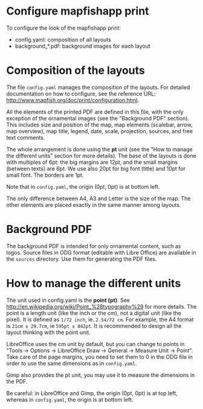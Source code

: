 Configure mapfishapp print
==========================

To configure the look of the mapfishapp print:
- config.yaml: composition of all layouts
- background_*.pdf: background images for each layout

Composition of the layouts
==========================

The file `config.yaml` manages the composition of the layouts. For detailed documentation on how to configure, see the reference URL: http://www.mapfish.org/doc/print/configuration.html.

All the elements of the printed PDF are defined in this file, with the only exception of the ornamental images (see  the "Background PDF" section). This includes size and position of the map, map elements (scalebar, arrow, map overview), map title, legend, date, scale, projection, sources, and free text comments.

The whole arrangement is done using the **pt** unit (see the "How to manage the different units" section for more details). The base of the layouts is done with multiples of 6pt: the big margins are 12pt, and the small margins (between texts) are 6pt. We use also 20pt for big font (title) and 10pt for small font. The borders are 1pt.

Note that in `config.yaml`, the origin (0pt, 0pt) is at bottom left.

The only difference between A4, A3 and Letter is the size of the map. The other elements are placed exactly in the same manner among layouts.

Background PDF
==============

The background PDF is intended for only ornamental content, such as logos. Source files in ODG format (editable with Libre Office) are available in the `sources` directory. Use them for generating the PDF files.

How to manage the different units
=================================

The unit used in config.yaml is the **point (pt)**. See http://en.wikipedia.org/wiki/Point_%28typography%29 for more details. The point is a length unit (like the inch or the cm), not a digital unit (like the pixel). It is defined as `1/72 inch`, ie. `2.54/72 cm`. For example, the A4 format is `21cm x 29.7cm`, ie `595pt x 842pt`. It is recommended to design all the layout thinking with the point unit.

LibreOffice uses the cm unit by default, but you can change to points in "Tools -> Options -> LibreOffice Draw -> General -> Measure Unit -> Point". Take care of the page margins, you need to set them to 0 in the ODG file in order to use the same dimensions as in `config.yaml`.

Gimp also provides the pt unit, you may use it to measure the dimensions in the PDF.

Be careful: in LibreOffice and Gimp, the origin (0pt, 0pt) is at top left, whereas in `config.yaml`, the origin is at bottom left.

